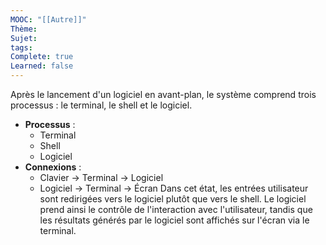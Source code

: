 ```yaml
---
MOOC: "[[Autre]]"
Thème: 
Sujet: 
tags: 
Complete: true
Learned: false
---
```

Après le lancement d'un logiciel en avant-plan, le système comprend trois processus : le terminal, le shell et le logiciel.
- **Processus** :
    - Terminal
    - Shell
    - Logiciel
- **Connexions** :
    - Clavier → Terminal → Logiciel
    - Logiciel → Terminal → Écran
Dans cet état, les entrées utilisateur sont redirigées vers le logiciel plutôt que vers le shell. Le logiciel prend ainsi le contrôle de l'interaction avec l'utilisateur, tandis que les résultats générés par le logiciel sont affichés sur l'écran via le terminal.